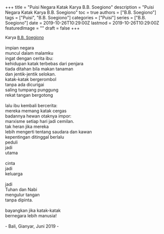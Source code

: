 +++
title = "Puisi Negara Katak Karya B.B. Soegiono"
description = "Puisi Negara Katak Karya B.B. Soegiono"
toc = true
authors = ["B.B. Soegiono"]
tags = ["Puisi", "B.B. Soegiono"]
categories = ["Puisi"]
series = ["B.B. Soegiono"]
date = 2019-10-26T10:29:00Z
lastmod = 2019-10-26T10:29:00Z
featuredImage = ""
draft = false
+++

<div style="text-align: justify;">
<div style="font-size: small;">Karya <a href="/authors/b.b.-soegiono/" target="_blank">B.B. Soegiono</a></div><br />
impian negara<br />muncul dalam malamku<br />ingat dengan cerita ibu:<br />kehidupan katak terbebas dari penjara<br />tiada ditahan bila makan tanaman<br />dan jentik-jentik selokan.<br />katak-katak bergerombol<br />tanpa ada dicurigai<br />saling tumpang punggung<br />rekat tangan bergotong<br /><br />lalu ibu kembali bercerita:<br />mereka memang katak cergas<br />badannya hewan otaknya impor:<br />marxisme setiap hari jadi cemilan.<br />tak heran jika mereka<br />lebih mengerti tentang saudara dan kawan<br />kepentingan ditinggal berlalu<br />peduli<br />jadi<br />utama<br /><br />cinta<br />jadi <br />keluarga<br /><br />jadi <br />Tuhan dan Nabi<br />mengulur tangan<br />tanpa dipinta.<br /><br />bayangkan jika katak-katak<br />bernegara lebih manusia!<br /><br />- Bali, Gianyar, Juni 2019 -</div>
